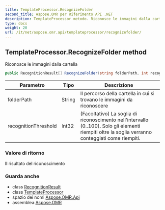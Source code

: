 ```yaml
---
title: TemplateProcessor.RecognizeFolder
second_title: Aspose.OMR per Riferimento API .NET
description: TemplateProcessor metodo. Riconosce le immagini dalla cartella
type: docs
weight: 20
url: /it/net/aspose.omr.api/templateprocessor/recognizefolder/
---
```

## TemplateProcessor.RecognizeFolder method

Riconosce le immagini dalla cartella

```csharp
public RecognitionResult[] RecognizeFolder(string folderPath, int recognitionThreshold = -100)
```

| Parametro | Tipo | Descrizione |
| --- | --- | --- |
| folderPath | String | Il percorso della cartella in cui si trovano le immagini da riconoscere |
| recognitionThreshold | Int32 | (Facoltativo) La soglia di riconoscimento nell'intervallo (0..100). Solo gli elementi riempiti oltre la soglia verranno conteggiati come riempiti. |

### Valore di ritorno

Il risultato del riconoscimento

### Guarda anche

* class [RecognitionResult](../../../aspose.omr.model/recognitionresult/)
* class [TemplateProcessor](../)
* spazio dei nomi [Aspose.OMR.Api](../../templateprocessor/)
* assemblea [Aspose.OMR](../../../)


